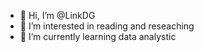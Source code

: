 - 👋 Hi, I’m @LinkDG
- 👀 I’m interested in reading and reseaching
- 🌱 I’m currently learning data analystic

<!---
LinkDG/LinkDG is a ✨ special ✨ repository because its `README.md` (this file) appears on your GitHub profile.
You can click the Preview link to take a look at your changes.
--->
